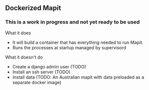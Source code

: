## Dockerized Mapit
### This is a work in progress and not yet ready to be used

What it does
* It will build a container that has everything needed to run Mapit.
* Runs the processes at startup managed by supervisord

What it doesn't do
* Create a django admin user (TODO)
* Install an ssh server (TODO)
* Install data (TODO: An Australian mapit with data preloaded as a separate docker image)
